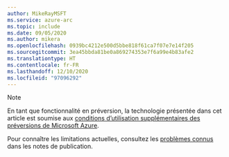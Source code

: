 ```yaml
---
author: MikeRayMSFT
ms.service: azure-arc
ms.topic: include
ms.date: 09/05/2020
ms.author: mikera
ms.openlocfilehash: 0939bc4212e500d5bbe818f61ca7f07e7e14f205
ms.sourcegitcommit: 3ea45bbda81be0a869274353e7f6a99e4b83afe2
ms.translationtype: HT
ms.contentlocale: fr-FR
ms.lasthandoff: 12/10/2020
ms.locfileid: "97096292"
---
```

> [!NOTE]
> En tant que fonctionnalité en préversion, la technologie présentée dans cet article est soumise aux [conditions d’utilisation supplémentaires des préversions de Microsoft Azure](https://azure.microsoft.com/support/legal/preview-supplemental-terms/).
>
>Pour connaître les limitations actuelles, consultez les [problèmes connus](../articles/azure-arc/data/release-notes.md#known-issues) dans les notes de publication.
